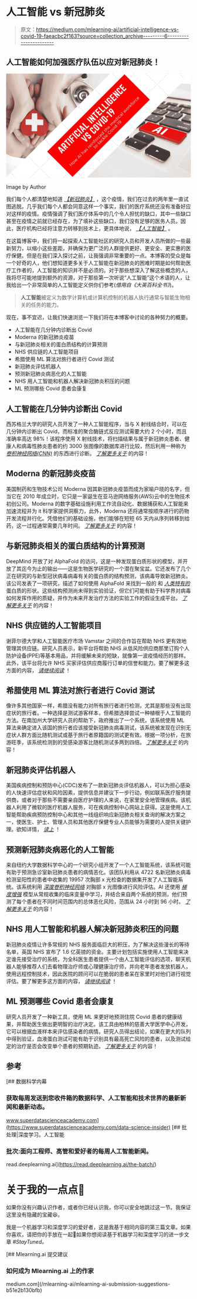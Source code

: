 # 人工智能 vs 新冠肺炎

> 原文：<https://medium.com/mlearning-ai/artificial-intelligence-vs-covid-19-faeacbc2f163?source=collection_archive---------6----------------------->

## 人工智能如何加强医疗队伍以应对新冠肺炎！

![](img/c409cb9ddcd9384826f0a85eb04eaf93.png)

Image by Author

我们每个人都清楚地知道 [*【新冠肺炎】*](https://en.wikipedia.org/wiki/COVID-19) ，这个疫情，我们在过去的两年里一直试图逃脱。几乎我们每个人都会同意这样一个事实，我们的医疗系统还没有准备好应对这样的疫情。疫情强调了我们医疗体系中的几个令人担忧的缺口，其中一些缺口甚至在疫情之前就已经存在，为了填补这些缺口，我们没有足够的医务人员。因此，医疗机构已经将注意力转移到技术上，更具体地说， [*【人工智能】*](https://en.wikipedia.org/wiki/Artificial_intelligence) 。

在这篇博客中，我们将一起探索人工智能社区的研究人员和开发人员所做的一些最新努力，以缩小这些差距，并确保为更广泛的人群提供更好、更安全、更实惠的医疗保健。但是在我们深入探讨之前，让我强调非常重要的一点。本博客的受众是每一个好奇的人，他们想知道更多关于人工智能在新冠肺炎的困难时期是如何帮助医疗工作者的，人工智能的知识并不是必须的。对于那些想深入了解这些概念的人，我将尽可能地提到额外的资源，对于那些第一次听说“人工智能”这个术语的人，让我给出一个非常简单的人工智能定义供你们参考(*借用自《大英百科全书》*)。

> **人工智能**被定义为数字计算机或计算机控制的机器人执行通常与智能生物相关的任务的能力。

现在，事不宜迟，让我们快速浏览一下我们将在本博客中讨论的各种努力的概要。

*   人工智能在几分钟内诊断出 Covid
*   Moderna 的新冠肺炎疫苗
*   与新冠肺炎相关的蛋白质结构的计算预测
*   NHS 供应链的人工智能项目
*   希腊使用 ML 算法对旅行者进行 Covid 测试
*   新冠肺炎评估机器人
*   预测新冠肺炎病恶化的人工智能
*   NHS 用人工智能和机器人解决新冠肺炎积压的问题
*   ML 预测哪些 Covid 患者会康复

## 人工智能在几分钟内诊断出 Covid

西苏格兰大学的研究人员开发了一种人工智能程序，当与 X 射线结合时，可以在几分钟内诊断出 Covid，而标准的聚合酶链式反应测试需要大约 2 个小时，而且准确率高达 98%！该程序使用 X 射线技术，将扫描结果与属于新冠肺炎患者、健康人和病毒性肺炎患者的约 3000 张图像的数据库进行比较，然后利用一种称为 [*卷积神经网络(CNN)*](https://towardsdatascience.com/a-comprehensive-guide-to-convolutional-neural-networks-the-eli5-way-3bd2b1164a53) 的东西进行诊断。 [*了解更多关于*](https://metro.co.uk/2022/01/20/x-rays-could-replace-pcr-tests-for-covid-detection-research-shows-15951946/) 的内容！

## Moderna 的新冠肺炎疫苗

美国制药和生物技术公司 Moderna 因其新冠肺炎疫苗而成为家喻户晓的名字，但当它在 2010 年成立时，它只是一家诞生在亚马逊网络服务(AWS)云中的生物技术初创公司。Moderna 的数字基础设施利用工作流自动化、数据捕获和人工智能来加速流程并为 it 科学家提供洞察力，此外，Moderna 还将通常按顺序进行的药物开发流程并行化。凭借他们的基础设施，他们能够在短短 65 天内从序列转移到给药，这一过程通常需要几年时间。 [*了解更多关于*](https://www.zdnet.com/article/moderna-leveraging-its-ai-factory-to-revolutionise-the-way-diseases-are-treated/) 的内容！

## 与新冠肺炎相关的蛋白质结构的计算预测

DeepMind 开放了对 AlphaFold 的访问，这是一种发现蛋白质形状的模型，并开放了其迄今为止的输出——这是生物医学研究的一个潜在聚宝盆。它还发布了几个正在研究的与新型冠状病毒病毒有关的蛋白质的结构预测，该病毒导致新冠肺炎。该公司发表了一项研究，描述了如何使用 AlphaFold 来找到一般的 和 [*人类特有的*](https://www.nature.com/articles/s41586-021-03828-1) 蛋白质的形状。这些结构预测尚未得到实验验证，但它们可能有助于科学界对病毒如何发挥作用的质疑，并作为未来开发治疗方法的实验工作的假设生成平台。 [*了解更多关于*](https://deepmind.com/research/open-source/computational-predictions-of-protein-structures-associated-with-COVID-19) 的内容！

## NHS 供应链的人工智能项目

谢菲尔德大学和人工智能医疗市场 Vamstar 之间的合作旨在帮助 NHS 更有效地管理其供应链。研究人员表示，新平台将帮助 NHS 从低风险供应商那里订购个人防护设备(PPE)等基本用品，并将缓解未来的短缺，就像第一波疫情经历的那样。此外，该平台将允许 NHS 买家评估供应商履行订单的信誉和能力。要了解更多这方面的内容， [*请继续阅读*](https://www.yorkshirepost.co.uk/health/coronavirus/sheffield-university-scheme-to-future-proof-nhs-supply-chains-from-national-shortages-3171091) ！

## 希腊使用 ML 算法对旅行者进行 Covid 测试

像许多其他国家一样，希腊没有能力对所有旅行者进行检测，尤其是那些没有出现症状的旅行者。一种选择是测试游客样本，但希腊选择尝试一种植根于人工智能的方法。在南加州大学研究人员的帮助下，政府推出了一个系统，该系统使用 ML 算法来确定进入该国的旅行者应该接受新冠肺炎病毒测试，该系统被发现在识别无症状人群方面比随机测试或基于旅行者原籍国的测试更有效。根据一项分析，在旅游旺季，该系统检测到的受感染游客比随机测试多两到四倍。 [*了解更多关于*](https://www.nature.com/articles/d41586-021-02554-y) 的内容！

## 新冠肺炎评估机器人

美国疾病控制和预防中心(CDC)发布了一款新冠肺炎评估机器人，可以为担心感染的人快速评估症状和风险因素，提供信息并建议下一步行动，例如联系医疗服务提供商，或者对于那些不需要亲自医疗护理的人来说，在家里安全地管理疾病。该机器人利用了微软的医疗机器人服务，可在疾病控制中心网站上获得。这是使用人工智能帮助疾病预防控制中心和其他一线组织响应新冠肺炎相关查询的解决方案之一，使医生、护士、管理人员和其他医疗保健专业人员能够为需要的人提供关键护理。欲知详情， [*读上*](https://blogs.microsoft.com/blog/2020/03/20/delivering-information-and-eliminating-bottlenecks-with-cdcs-covid-19-assessment-bot/) ！

## 预测新冠肺炎病恶化的人工智能

来自纽约大学数据科学中心的一个研究小组开发了一个人工智能系统，该系统可能有助于预测急诊室新冠肺炎患者的病情恶化。该团队利用从 4722 名新冠肺炎病毒检测呈阳性的患者中收集的 19957 次胸部 x 光检查的数据集开发了人工智能系统。该系统利用 [*深度卷积神经网络*](https://towardsdatascience.com/a-comprehensive-guide-to-convolutional-neural-networks-the-eli5-way-3bd2b1164a53) 对胸部 x 光图像进行风险评估。AI 还使用 [*梯度增强*](https://machinelearningmastery.com/gentle-introduction-gradient-boosting-algorithm-machine-learning/) 模型从常规收集的临床变量中学习，并结合来自两个系统的预测，他们预测了每个患者在不同时间范围内的总体恶化风险，范围从 24 小时到 96 小时。 [*了解更多关于*](https://nyudatascience.medium.com/cds-members-continue-evolve-ai-that-predicts-covid-19-patient-deterioration-a0a502686ca9) 的内容！

## NHS 用人工智能和机器人解决新冠肺炎积压的问题

新冠肺炎疫情让许多常规的 NHS 服务面临巨大的积压，为了解决这些漫长的等待名单，英国 NHS 宣布了 1.6 亿英镑的资金。主要计划包括实施使用人工智能来决定谁先接受治疗的系统，为全科医生患者提供一个由人工智能评估的选项，聊天机器人能够推荐人们去看物理治疗师或心理健康治疗师，并向老年患者发放机器人，使用远程控制技术，因此医院的顾问可以在脆弱的患者呆在家里时对他们进行视觉评估。要了解更多这方面的内容， [*请继续阅读*](https://www.telegraph.co.uk/news/2021/05/13/ai-robots-will-used-assess-patients-nhs-plan-tackle-record-waiting/) ！

## ML 预测哪些 Covid 患者会康复

研究人员开发了一种新工具，使用 ML 来更好地预测住院 Covid 患者的健康结果，并帮助医生做出更明智的治疗决定。该工具由柏林的慈善大学医学中心开发，它可以根据血液样本来评估感染者的病情。研究人员得出结论，如果在更大的队列中得到验证，血液蛋白测试可能有助于识别具有最高死亡风险的患者，以及测试给定的治疗是否会改变单个患者的预期轨迹。 [*了解更多关于*](https://scitechdaily.com/machine-learning-ai-can-predict-covid-19-survival-from-single-blood-test/) 的内容！

## 参考

[](https://www.superdatascienceacademy.com/data-science-insider) [## 数据科学内幕

### 获取每周发送到您收件箱的数据科学、人工智能和技术世界的最新新闻和最新动态。

www.superdatascienceacademy.com](https://www.superdatascienceacademy.com/data-science-insider) [](https://read.deeplearning.ai/the-batch/) [## 批处理|深度学习。人工智能

### 批次:面向工程师、高管和爱好者的每周人工智能新闻。

read.deeplearning.ai](https://read.deeplearning.ai/the-batch/) 

# 关于我的一点点👋

如果你没有兴趣认识作者，或者你已经认识我，你可以安全地跳过这一节。我保证这里没有隐藏的宝藏😆。

我是一个机器学习和深度学习的爱好者，这是我基于相同内容的第三篇文章。如果你喜欢，请把你的手放在一起👏如果你想阅读基于机器学习和深度学习的进一步文章 *#StayTuned。*

[](/mlearning-ai/mlearning-ai-submission-suggestions-b51e2b130bfb) [## Mlearning.ai 提交建议

### 如何成为 Mlearning.ai 上的作家

medium.com](/mlearning-ai/mlearning-ai-submission-suggestions-b51e2b130bfb)